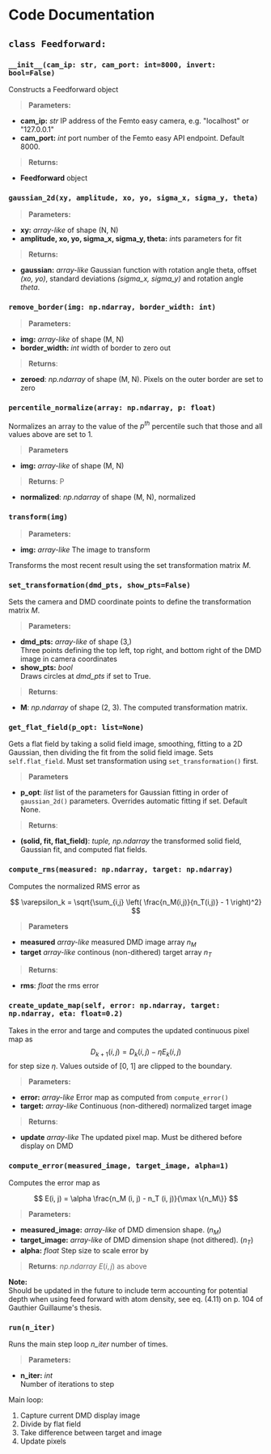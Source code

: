# Code Documentation


## `class Feedforward:`

### `__init__(cam_ip: str, cam_port: int=8000, invert: bool=False)`

Constructs a Feedforward object
> **Parameters:**
- **cam_ip:** *str* IP address of the Femto easy camera, e.g. "localhost" or "127.0.0.1"
- **cam_port:** *int* port number of the Femto easy API endpoint. Default 8000.

> **Returns:**
- **Feedforward** object

### `gaussian_2d(xy, amplitude, xo, yo, sigma_x, sigma_y, theta)`

> **Parameters:**
- **xy:** *array-like* of shape (N, N)  
- **amplitude, xo, yo, sigma_x, sigma_y, theta:** *int*s parameters for fit

> **Returns:**
- **gaussian:** *array-like* Gaussian function with rotation angle theta, offset *(xo, yo)*, standard deviations *(sigma_x, sigma_y)* and rotation angle *theta*.

### `remove_border(img: np.ndarray, border_width: int)`

> **Parameters:**
- **img:** *array-like* of shape (M, N) 
- **border_width:** *int* width of border to zero out

> **Returns**:  
- **zeroed**: *np.ndarray* of shape (M, N). Pixels on the outer border are set to zero

    
### `percentile_normalize(array: np.ndarray, p: float)`

Normalizes an array to the value of the $p^{th}$ percentile such that those and all values above are set to 1.

> **Parameters**
- **img:** *array-like* of shape (M, N) 

> **Returns**:  P
- **normalized**: *np.ndarray* of shape (M, N), normalized



### `transform(img)`

> **Parameters:**

- **img:** *array-like* The image to transform  

Transforms the most recent result using the set transformation matrix $M$.

### `set_transformation(dmd_pts, show_pts=False)`

Sets the camera and DMD coordinate points to define the transformation matrix $M$.

> **Parameters:**

- **dmd_pts:** *array-like* of shape (3,)  
Three points defining the top left, top right, and bottom right of the DMD image in camera coordinates
- **show_pts:** *bool*   
Draws circles at *dmd_pts* if set to True.

> **Returns**:  
- **M**: *np.ndarray* of shape (2, 3). The computed transformation matrix.

### `get_flat_field(p_opt: list=None)`

Gets a flat field by taking a solid field image, smoothing, fitting to a 2D Gaussian, then dividing the fit from the solid field image. Sets `self.flat_field`. Must set transformation using `set_transformation()` first.

> **Parameters**
- **p_opt**: *list* list of the parameters for Gaussian fitting in order of `gaussian_2d()` parameters. Overrides automatic fitting if set. Default None.

> **Returns**:  
- **(solid, fit, flat_field)**: *tuple, np.ndarray* the transformed solid field, Gaussian fit, and computed flat fields.

### `compute_rms(measured: np.ndarray, target: np.ndarray)`

Computes the normalized RMS error as

$$
\varepsilon_k = \sqrt{\sum_{i,j} \left( \frac{n_M(i,j)}{n_T(i,j)} - 1 \right)^2}
$$

> **Parameters**
- **measured** *array-like* measured DMD image array $n_M$
- **target** *array-like* continous (non-dithered) target array $n_T$

> **Returns**:  
- **rms**: *float* the rms error

### `create_update_map(self, error: np.ndarray, target: np.ndarray, eta: float=0.2)`

Takes in the error and targe and computes the updated continuous pixel map as
$$
D_{k+1}(i, j) = D_k (i, j) - \eta E_k (i, j)
$$
for step size $\eta$. Values outside of [0, 1] are clipped to the boundary.

> **Parameters:**
- **error:** *array-like* Error map as computed from `compute_error()`
- **target:** *array-like* Continuous (non-dithered) normalized target image

> **Returns**:  
- **update** *array-like* The updated pixel map. Must be dithered before display on DMD


### `compute_error(measured_image, target_image, alpha=1)`

Computes the error map as

$$
E(i, j) = \alpha \frac{n_M (i, j) - n_T (i, j)}{\max \{n_M\}}
$$
> **Parameters:**
- **measured_image:** *array-like* of DMD dimension shape. ($n_M$)
- **target_image:** *array-like* of DMD dimension shape (not dithered). ($n_T$)
- **alpha:** *float* Step size to scale error by

> **Returns**:  *np.ndarray* $E(i, j)$ as above 

**Note:**  
Should be updated in the future to include term accounting for potential depth when using feed forward with atom density, see eq. (4.11) on p. 104 of Gauthier Guillaume's thesis.


### `run(n_iter)`

Runs the main step loop *n_iter* number of times.

> **Parameters:**
- **n_iter:** *int*  
Number of iterations to step


Main loop:  
1. Capture current DMD display image
2. Divide by flat field
3. Take difference between target and image
4. Update pixels